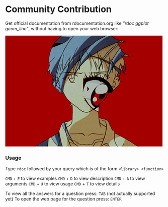 # Community Contribution

Get official documentation from rdocumentation.org like *"rdoc ggplot geom_line"*, without having to open your web browser:

![Alt text](nge.gif?raw=true "Random gif as a placeholder for the time being")

### Usage

Type `rdoc` followed by your query which is of the form `<library> <function>` 

`CMD` + `E` to view examples 
`CMD` + `D` to view description
`CMD` + `A` to view arguments
`CMD` + `U` to view usage
`CMD` + `T` to view details

To view all the answers for a question press: `TAB` (not actually supported yet)
To open the web page for the question press: `ENTER`
